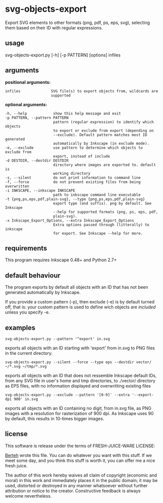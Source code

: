 svg-objects-export
==================

Export SVG elements to other formats (png, pdf, ps, eps, svg), selecting them  based on their ID with regular expressions.


usage
-----
svg-objects-export.py [-h] [-p PATTERN] [options] infiles


arguments
---------

**positional arguments:**

    infiles              SVG file(s) to export objects from, wildcards are
                         supported

**optional arguments:**

    -h, --help            show this help message and exit
    -p PATTERN, --pattern PATTERN
                          pattern (regular expression) to identify which objects
                          to export or exclude from export (depending on
                          --exclude). Default pattern matches most ID generated
                          automatically by Inkscape (in exclude mode).
    -e, --exclude         use pattern to determine which objects to exclude from
                          export, instead of include
    -d DESTDIR, --destdir DESTDIR
                          directory where images are exported to. default is
                          working directory
    -s, --silent          do not print information to command line
    -f, --force           do not prevent existing files from being overwritten
    -i INKSCAPE, --inkscape INKSCAPE
                          path to inkscape command line executable
    -t {png,ps,eps,pdf,plain-svg}, --type {png,ps,eps,pdf,plain-svg}
                          export type (and suffix). png by default. See Inkscape
                          --help for supported formats (png, ps, eps, pdf,
                          plain-svg).
    -x Inkscape_Export_Options, --extra Inkscape_Export_Options
                          Extra options passed through (litterally) to inkscape
                          for export. See Inkscape --help for more.

requirements
------------
This program requires Inkscape 0.48+ and Python 2.7+

default behaviour
-----------------
The program exports by default all objects with an ID that has not
been generated automatically by Inkscape.

If you provide a custom pattern (-p), then exclude (-e) is by default
turned off, that is: your custom pattern is used to define wich objects
are *included* unless you specify -e.

examples
--------
    svg-objects-export.py --pattern '^export' in.svg

exports all objects with an ID starting with 'export' from in.svg
to PNG files in the current directory.

    svg-objects-export.py --silent --force --type eps --destdir vector/  ~/*.svg ~/tmp/*.svg

exports all objects with an ID that does not ressemble Inkscape
default IDs, from any SVG file in user's home and tmp directories,
to ./vector/ directory as EPS files, with no information displayed and
overwritting existing files

    svg-objects-export.py --exclude --pattern '[0-9]' --extra '--export-dpi 900' in.svg

exports all objects with an ID containing no digit, from in.svg file,
as PNG images with a resolution for rasterization of 900 dpi. As 
Inkscape uses 90 by default, this results in 10-times bigger images.  

license
-------
This software is release under the terms of FRESH-JUICE-WARE LICENSE:

[Berteh](https://github.com/berteh/) wrote this file. You can do whatever 
you want with this stuff. If we meet some day, and you think this stuff is worth 
it, you can offer me a nice fresh juice.

The author of this work hereby waives all claim of copyright (economic and moral)
in this work and immediately places it in the public domain; it may be used, 
distorted or destroyed in any manner whatsoever without further attribution or
notice to the creator. Constructive feedback is always welcome nevertheless.
